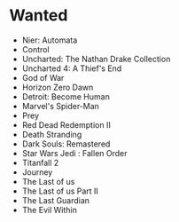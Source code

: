 # Wanted

- Nier: Automata
- Control
- Uncharted: The Nathan Drake Collection
- Uncharted 4: A Thief's End
- God of War
- Horizon Zero Dawn
- Detroit: Become Human
- Marvel's Spider-Man
- Prey
- Red Dead Redemption II
- Death Stranding
- Dark Souls: Remastered
- Star Wars Jedi : Fallen Order
- Titanfall 2
- Journey
- The Last of us
- The Last of us Part II
- The Last Guardian
- The Evil Within